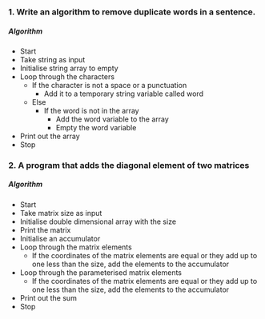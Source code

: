 ### 1. Write an algorithm to remove duplicate words in a sentence.

##### Algorithm

* Start
* Take string as input
* Initialise string array to empty
* Loop through the characters
  * If the character is not a space or a punctuation
    * Add it to a temporary string variable called word
  * Else
    * If the word is not in the array
      * Add the word variable to the array
      * Empty the word variable
* Print out the array
* Stop

### 2. A program that adds the diagonal element of two matrices

##### Algorithm

* Start
* Take matrix size as input
* Initialise double dimensional array with the size
* Print the matrix
* Initialise an accumulator
* Loop through the matrix elements
  * If the coordinates of the matrix elements are equal or they add up to one less than the size, add the elements to the accumulator
* Loop through the parameterised matrix elements
  * If the coordinates of the matrix elements are equal or they add up to one less than the size, add the elements to the accumulator
* Print out the sum
* Stop